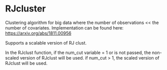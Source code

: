 # RJcluster

Clustering algorithm for big data where the number of observations << the number of covariates. Implementation can be found here: https://arxiv.org/abs/1811.00956

Supports a scalable version of RJ clust.  

In the RJclust function, if the num_cut variable = 1 or is not passed, the non-scaled version of RJclust will be used. if num_cut > 1, the scaled version of RJclust will be used.
